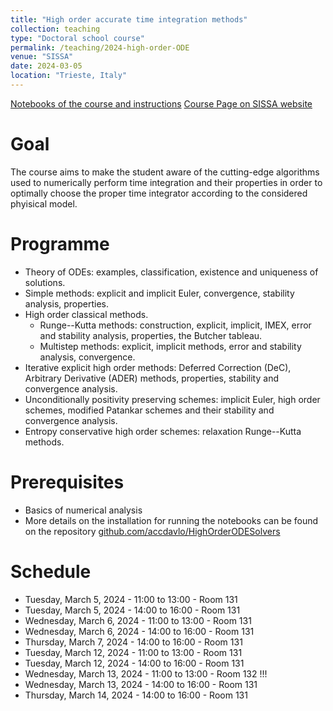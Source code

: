 ```yaml
---
title: "High order accurate time integration methods"
collection: teaching
type: "Doctoral school course"
permalink: /teaching/2024-high-order-ODE
venue: "SISSA"
date: 2024-03-05
location: "Trieste, Italy"
---
```


[Notebooks of the course and instructions](https://github.com/accdavlo/HighOrderODESolvers)
[Course Page on SISSA website](https://www.math.sissa.it/course/phd-course/topics-high-order-accurate-time-integration-methods-0)

Goal
======
The course aims to make the student aware of the cutting-edge algorithms used to numerically perform time integration and their properties in order to optimally choose the proper time integrator according to the considered phyisical model.

Programme
======
 * Theory of ODEs: examples, classification, existence and uniqueness of solutions.
 * Simple methods: explicit and implicit Euler, convergence, stability analysis, properties.
 * High order classical methods.
   * Runge--Kutta methods: construction, explicit, implicit, IMEX, error and stability analysis, properties, the Butcher tableau.
   * Multistep methods: explicit, implicit methods, error and stability analysis, convergence.
 * Iterative explicit high order methods: Deferred Correction (DeC), Arbitrary Derivative (ADER) methods, properties, stability and convergence analysis.
 * Unconditionally positivity preserving schemes: implicit Euler, high order schemes, modified Patankar schemes and their stability and convergence analysis.
 * Entropy conservative high order schemes: relaxation Runge--Kutta methods.

Prerequisites
======
* Basics of numerical analysis
* More details on the installation for running the notebooks can be found on the repository [github.com/accdavlo/HighOrderODESolvers](https://github.com/accdavlo/HighOrderODESolvers#readme)


Schedule
========
 * Tuesday,   March 5,  2024 - 11:00 to 13:00  - Room 131
 * Tuesday,   March 5,  2024 - 14:00 to 16:00  - Room 131
 * Wednesday, March 6,  2024 - 11:00 to 13:00  - Room 131
 * Wednesday, March 6,  2024 - 14:00 to 16:00  - Room 131
 * Thursday,  March 7,  2024 - 14:00 to 16:00  - Room 131
 * Tuesday,   March 12, 2024 - 11:00 to 13:00  - Room 131
 * Tuesday,   March 12, 2024 - 14:00 to 16:00  - Room 131
 * Wednesday, March 13, 2024 - 11:00 to 13:00  - Room 132 !!!
 * Wednesday, March 13, 2024 - 14:00 to 16:00  - Room 131
 * Thursday,  March 14, 2024 - 14:00 to 16:00  - Room 131
